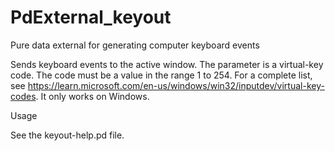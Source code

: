 # PdExternal_keyout

Pure data external for generating computer keyboard events

Sends keyboard events to the active window. 
The parameter is a virtual-key code. 
The code must be a value in the range 1 to 254. For a complete list, see https://learn.microsoft.com/en-us/windows/win32/inputdev/virtual-key-codes. 
It only works on Windows.

Usage

See the keyout-help.pd file.
